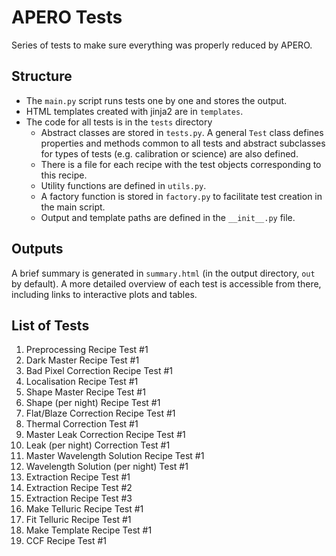 # APERO Tests

Series of tests to make sure everything was properly reduced by APERO.

## Structure
- The `main.py` script runs tests one by one and stores the output.
- HTML templates created with jinja2 are in `templates`.
- The code for all tests is in the `tests` directory
  - Abstract classes are stored in `tests.py`. A general `Test` class defines
    properties and methods common to all tests and abstract subclasses for types of tests
    (e.g. calibration or science) are also defined.
  - There is a file for each recipe with the test objects corresponding to this recipe.
  - Utility functions are defined in `utils.py`.
  - A factory function is stored in `factory.py` to facilitate test creation in the main script.
  - Output and template paths are defined in the `__init__.py` file.


## Outputs
A brief summary is generated in `summary.html` (in the output directory, `out` by default).
A more detailed overview of each test is accessible from there, including links to interactive
plots and tables.

## List of Tests
1. Preprocessing Recipe Test #1
2. Dark Master Recipe Test #1
3. Bad Pixel Correction Recipe Test #1
4. Localisation Recipe Test #1
5. Shape Master Recipe Test #1
6. Shape (per night) Recipe Test #1
7. Flat/Blaze Correction Recipe Test #1
8. Thermal Correction Test #1
9. Master Leak Correction Recipe Test #1
10. Leak (per night) Correction Test #1
11. Master Wavelength Solution Recipe Test #1
12. Wavelength Solution (per night) Test #1
13. Extraction Recipe Test #1
14. Extraction Recipe Test #2
15. Extraction Recipe Test #3
16. Make Telluric Recipe Test #1
17. Fit Telluric Recipe Test #1
18. Make Template Recipe Test #1
19. CCF Recipe Test #1
